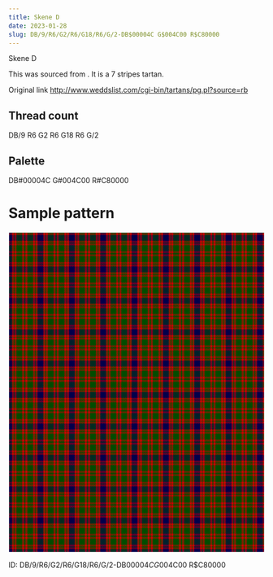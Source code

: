 ```yaml
---
title: Skene D
date: 2023-01-28
slug: DB/9/R6/G2/R6/G18/R6/G/2-DB$00004C G$004C00 R$C80000
---
```

Skene D

This was sourced from <no value>.  It is a 7 stripes tartan.

Original link http://www.weddslist.com/cgi-bin/tartans/pg.pl?source=rb

## Thread count
DB/9 R6 G2 R6 G18 R6 G/2

## Palette
DB#00004C G#004C00 R#C80000

# Sample pattern

![Tartan detail](tartan.png "DB/9 R6 G2 R6 G18 R6 G/2 tartan")

ID: DB/9/R6/G2/R6/G18/R6/G/2-DB$00004C G$004C00 R$C80000
